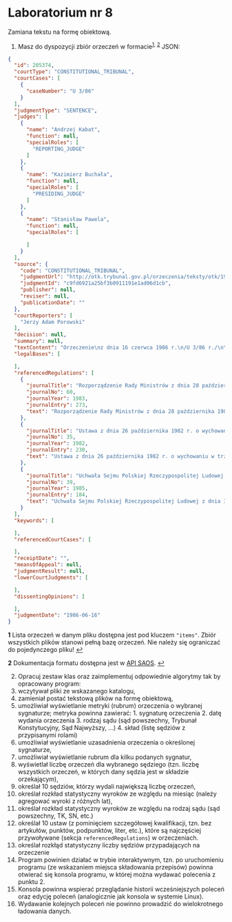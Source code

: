# Laboratorium nr 8 

Zamiana tekstu na formę obiektową.

1. Masz do dyspozycji zbiór orzeczeń w formacie<sup id="a1">[1](#f1), [2](#f2)</sup> JSON:

```json
{
  "id": 205374,
  "courtType": "CONSTITUTIONAL_TRIBUNAL",
  "courtCases": [
    {
      "caseNumber": "U 3/86"
    }
  ],
  "judgmentType": "SENTENCE",
  "judges": [
    {
      "name": "Andrzej Kabat",
      "function": null,
      "specialRoles": [
        "REPORTING_JUDGE"
      ]
    },
    {
      "name": "Kazimierz Buchała",
      "function": null,
      "specialRoles": [
        "PRESIDING_JUDGE"
      ]
    },
    {
      "name": "Stanisław Pawela",
      "function": null,
      "specialRoles": [

      ]
    }
  ],
  "source": {
    "code": "CONSTITUTIONAL_TRIBUNAL",
    "judgmentUrl": "http://otk.trybunal.gov.pl/orzeczenia/teksty/otk/1986/U_03_86.doc",
    "judgmentId": "c9fd6921a25bf3b0911191e1ad06d1cb",
    "publisher": null,
    "reviser": null,
    "publicationDate": ""
  },
  "courtReporters": [
    "Jerzy Adam Porowski"
  ],
  "decision": null,
  "summary": null,
  "textContent": "Orzeczenie\nz dnia 16 czerwca 1986 r.\n/U 3/86 r./\n\n\nTrybunał Konstytucyjny w składzie: \n\nPrzewodniczący: \tSędzia TK Kazimierz Buchała \n\nSędziowie TK: \tAndrzej Kabat (sprawozdawca) \nStanisław Pawela \n\nProtokolant: \tJerzy Adam Porowski \n\n\npo rozpatrzeniu w dniu 16 czerwca 1986 r. na rozprawie, z udziałem uczestników postępowania umocowanych przedstawicieli: Rady Ministrów, Ministra Handlu Wewnętrznego i Usług oraz Prokuratora Generalnego PRL, sprawy z wniosku Komitetu Wykonawczego Rady Krajowej Patriotycznego Ruchu Odrodzenia Narodowego o wydanie orzeczenia stwierdzającego niezgodność: \n\n1) przepisu § 2 ust. 2 rozporządzenia Rady Ministrów z dnia 28 października 1983 r. ...",
  "legalBases": [

  ],
  "referencedRegulations": [
    {
      "journalTitle": "Rozporządzenie Rady Ministrów z dnia 28 października 1983 r. w sprawie określenia liczby punktów sprzedaży napojów alkoholowych.",
      "journalNo": 60,
      "journalYear": 1983,
      "journalEntry": 273,
      "text": "Rozporządzenie Rady Ministrów z dnia 28 października 1983 r. w sprawie określenia liczby punktów sprzedaży napojów alkoholowych (Dz. U. z 1983 r. Nr 60 poz. 273 - § 1, § 2 ust. 2)"
    },
    {
      "journalTitle": "Ustawa z dnia 26 października 1982 r. o wychowaniu w trzeźwości i przeciwdziałaniu alkoholizmowi",
      "journalNo": 35,
      "journalYear": 1982,
      "journalEntry": 230,
      "text": "Ustawa z dnia 26 października 1982 r. o wychowaniu w trzeźwości i przeciwdziałaniu alkoholizmowi (Dz. U. z 1982 r. Nr 35 poz. 230 - art. 3 ust. 1, art. 3 ust. 2, art. 12 ust. 1)"
    },
    {
      "journalTitle": "Uchwała Sejmu Polskiej Rzeczypospolitej Ludowej z dnia 31 lipca 1985 r. w sprawie szczegółowego trybu postępowania przed Trybunałem Konstytucyjnym.",
      "journalNo": 39,
      "journalYear": 1985,
      "journalEntry": 184,
      "text": "Uchwała Sejmu Polskiej Rzeczypospolitej Ludowej z dnia 31 lipca 1985 r. w sprawie szczegółowego trybu postępowania przed Trybunałem Konstytucyjnym (Dz. U. z 1985 r. Nr 39 poz. 184 - art. 42 ust. 1 pkt 6)"
    }
  ],
  "keywords": [

  ],
  "referencedCourtCases": [

  ],
  "receiptDate": "",
  "meansOfAppeal": null,
  "judgmentResult": null,
  "lowerCourtJudgments": [

  ],
  "dissentingOpinions": [

  ],
  "judgmentDate": "1986-06-16"
}
```

<b id="f1">1</b> Lista orzeczeń w danym pliku dostępna jest pod kluczem `"items"`. Zbiór wszystkich plików stanowi
pełną bazę orzeczeń. Nie należy się ograniczać do pojedynczego pliku! [↩](#a1)

<b id="f2">2</b> Dokumentacja formatu dostępna jest w [API SAOS](https://www.saos.org.pl/help/index.php/dokumentacja-api/api-pobierania-danych). [↩](#a1)

2. Opracuj zestaw klas oraz zaimplementuj odpowiednie algorytmy tak by opracowany program:
  1. wczytywał pliki ze wskazanego katalogu,
  2. zamieniał postać tekstową plików na formę obiektową,
  3. umożliwiał wyświetlanie metryki (rubrum) orzeczenia o wybranej sygnaturze; metryka powinna zawierać:
    1. sygnaturę orzeczenia
    2. datę wydania orzeczenia
    3. rodzaj sądu (sąd powszechny, Trybunał Konstytucyjny, Sąd Najwyższy, ...)
    4. skład (listę sędziów z przypisanymi rolami)
  3. umożliwiał wyświetlanie uzasadnienia orzeczenia o określonej sygnaturze,
  4. umożliwiał wyświetlanie rubrum dla kilku podanych sygnatur,
  5. wyświetlał liczbę orzeczeń dla wybranego sędziego (tzn. liczbę wszystkich orzeczeń, w których dany sędzia jest w
     składzie orzekającym),
  6. określał 10 sędziów, którzy wydali największą liczbę orzeczeń,
  7. określał rozkład statystyczny wyroków ze względu na miesiąc (należy agregować wyroki z różnych lat),
  8. określał rozkład statystyczny wyroków ze względu na rodzaj sądu (sąd powszechny, TK, SN, etc.)
  9. określał 10 ustaw (z pominięciem szczegółowej kwalifikacji, tzn. bez
     artykułów, punktów, podpunktów, liter, etc.), które są najczęściej przywoływane (sekcja `referencedRegulations`) w orzeczeniach.
  10. określał rozkłąd statystyczny liczby sędziów przypadających na orzeczenie
3. Program powinien działać w trybie interaktywnym, tzn. po uruchomieniu programu (ze wskazaniem miejsca składowania
   przepisów) powinna otwierać się konsola programu, w której można wydawać polecenia z punktu 2. 
4. Konsola powinna wspierać przeglądanie historii wcześniejszych poleceń oraz edycję poleceń (analogicznie jak konsola w
   systemie Linux).
5. Wydawanie kolejnych poleceń nie powinno prowadzić do wielokrotnego ładowania danych.
